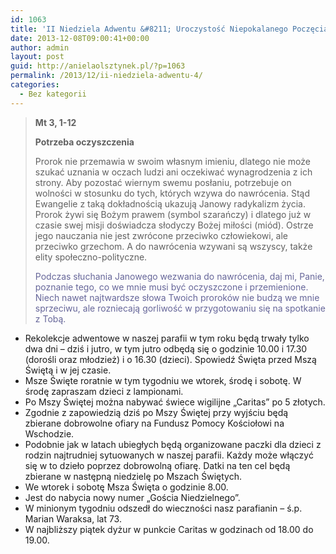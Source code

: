 ```yaml
---
id: 1063
title: 'II Niedziela Adwentu &#8211; Uroczystość Niepokalanego Poczęcia'
date: 2013-12-08T09:00:41+00:00
author: admin
layout: post
guid: http://anielaolsztynek.pl/?p=1063
permalink: /2013/12/ii-niedziela-adwentu-4/
categories:
  - Bez kategorii
---
```

> **Mt 3, 1-12**
> 
> **Potrzeba oczyszczenia**
> 
> Prorok nie przemawia w swoim własnym imieniu, dlatego nie może szukać uznania w oczach ludzi ani oczekiwać wynagrodzenia z ich strony. Aby pozostać wiernym swemu posłaniu, potrzebuje on wolności w stosunku do tych, których wzywa do nawrócenia. Stąd Ewangelie z taką dokładnością ukazują Janowy radykalizm życia. Prorok żywi się Bożym prawem (symbol szarańczy) i dlatego już w czasie swej misji doświadcza słodyczy Bożej miłości (miód). Ostrze jego nauczania nie jest zwrócone przeciwko człowiekowi, ale przeciwko grzechom. A do nawrócenia wzywani są wszyscy, także elity społeczno-polityczne.
> 
> <span style="color: #666699;">Podczas słuchania Janowego wezwania do nawrócenia, daj mi, Panie, poznanie tego, co we mnie musi być oczyszczone i przemienione. Niech nawet najtwardsze słowa Twoich proroków nie budzą we mnie sprzeciwu, ale rozniecają gorliwość w przygotowaniu się na spotkanie z Tobą.</span>

  * Rekolekcje adwentowe w naszej parafii w tym roku będą trwały tylko dwa dni &#8211; dziś i jutro, w tym jutro odbędą się o godzinie 10.00 i 17.30 (dorośli oraz młodzież) i o 16.30 (dzieci). Spowiedź Święta przed Mszą Świętą i w jej czasie.
  * Msze Święte roratnie w tym tygodniu we wtorek, środę i sobotę. W środę zapraszam dzieci z lampionami.
  * Po Mszy Świętej można nabywać świece wigilijne &#8222;Caritas&#8221; po 5 złotych.
  * Zgodnie z zapowiedzią dziś po Mszy Świętej przy wyjściu będą zbierane dobrowolne ofiary na Fundusz Pomocy Kościołowi na Wschodzie.
  * Podobnie jak w latach ubiegłych będą organizowane paczki dla dzieci z rodzin najtrudniej sytuowanych w naszej parafii. Każdy może włączyć się w to dzieło poprzez dobrowolną ofiarę. Datki na ten cel będą zbierane w następną niedzielę po Mszach Świętych.
  * We wtorek i sobotę Msza Święta o godzinie 8.00.
  * Jest do nabycia nowy numer &#8222;Gościa Niedzielnego&#8221;.
  * W minionym tygodniu odszedł do wieczności nasz parafianin &#8211; ś.p. Marian Waraksa, lat 73.
  * W najbliższy piątek dyżur w punkcie Caritas w godzinach od 18.00 do 19.00.